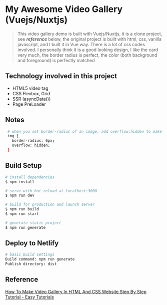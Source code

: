 # My Awesome Video Gallery (Vuejs/Nuxtjs)

> This video gallery demo is built with Vuejs/Nuxtjs, it is a clone project, see _**reference**_ below, the original project is built with html, css, vanilla javascript, and I built it in Vue way. There is a lot of css codes involved. I personally think it is a good looking design, I like the card very much, the border radius is perfect, the color (both background and foreground) is perfectly matched

## Technology involved in this project
- HTML5 video tag
- CSS Flexbox, Grid
- SSR (asyncData())
- Page PreLoader

## Notes
```bash
 # when you set border-radius of an image, add overflow:hidden to make the radius perfect !!!
 img {
   border-radius: 6px;
   overflow: hidden;
 } 
```

## Build Setup

```bash
# install dependencies
$ npm install

# serve with hot reload at localhost:3000
$ npm run dev

# build for production and launch server
$ npm run build
$ npm run start

# generate static project
$ npm run generate
```

## Deploy to Netlify
```bash
# basic build settings
Build command: npm run generate
Publish directory: dist
```

## Reference
[How To Make Video Gallery In HTML And CSS Website Step By Step Tutorial - Easy Tutorials](https://www.youtube.com/watch?v=wnseY8goQoc)
